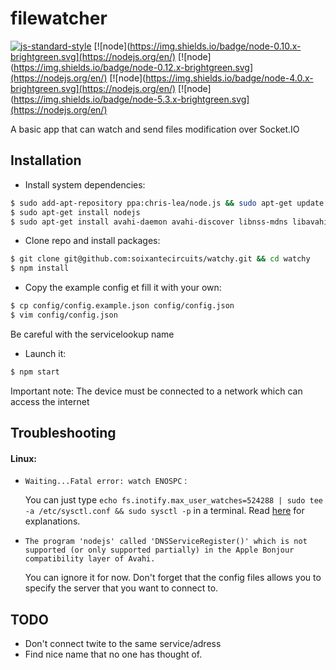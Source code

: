 # filewatcher
[![js-standard-style](https://img.shields.io/badge/code%20style-standard-brightgreen.svg)](http://standardjs.com/) [![node](https://img.shields.io/badge/node-0.10.x-brightgreen.svg](https://nodejs.org/en/) [![node](https://img.shields.io/badge/node-0.12.x-brightgreen.svg](https://nodejs.org/en/) [![node](https://img.shields.io/badge/node-4.0.x-brightgreen.svg](https://nodejs.org/en/) [![node](https://img.shields.io/badge/node-5.3.x-brightgreen.svg](https://nodejs.org/en/)

A basic app that can watch and send files modification over Socket.IO

## Installation

- Install system dependencies:

```bash
$ sudo add-apt-repository ppa:chris-lea/node.js && sudo apt-get update
$ sudo apt-get install nodejs
$ sudo apt-get install avahi-daemon avahi-discover libnss-mdns libavahi-compat-libdnssd-dev curl build-essential
```

- Clone repo and install packages:

```bash
$ git clone git@github.com:soixantecircuits/watchy.git && cd watchy
$ npm install
```

- Copy the example config et fill it with your own:

```bash
$ cp config/config.example.json config/config.json
$ vim config/config.json
```

Be careful with the servicelookup name
- Launch it:
``` bash
$ npm start
```

Important note: The device must be connected to a network which can access the internet

## Troubleshooting

#### Linux:

- `Waiting...Fatal error: watch ENOSPC` :

  You can just type `echo fs.inotify.max_user_watches=524288 | sudo tee -a /etc/sysctl.conf && sudo sysctl -p` in a terminal. Read [here](http://stackoverflow.com/questions/16748737/grunt-watch-error-waiting-fatal-error-watch-enospc) for explanations.

- `The program 'nodejs' called 'DNSServiceRegister()' which is not supported (or only supported partially) in the Apple Bonjour compatibility layer of Avahi.`

  You can ignore it for now. Don't forget that the config files allows you to specify the server that you want to connect to.

## TODO

- Don't connect twite to the same service/adress
- Find nice name that no one has thought of.
